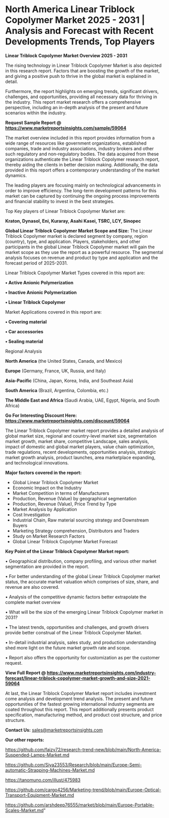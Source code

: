 # North America Linear Triblock Copolymer Market 2025 - 2031 | Analysis and Forecast with Recent Developments Trends, Top Players

<Strong> Linear Triblock Copolymer Market Overview 2025 - 2031</strong>

The rising technology in Linear Triblock Copolymer Market is also depicted in this research report. Factors that are boosting the growth of the market, and giving a positive push to thrive in the global market is explained in detail.

Furthermore, the report highlights on emerging trends, significant drivers, challenges, and opportunities, providing all necessary data for thriving in the industry. This report market research offers a comprehensive perspective, including an in-depth analysis of the present and future scenarios within the industry.

<strong>Request Sample Report @ <a href=https://www.marketreportsinsights.com/sample/59064>https://www.marketreportsinsights.com/sample/59064</a></strong>

The market overview included in this report provides information from a wide range of resources like government organizations, established companies, trade and industry associations, industry brokers and other such regulatory and non-regulatory bodies. The data acquired from these organizations authenticate the Linear Triblock Copolymer research report, thereby aiding the clients in better decision making. Additionally, the data provided in this report offers a contemporary understanding of the market dynamics.

The leading players are focusing mainly on technological advancements in order to improve efficiency. The long-term development patterns for this market can be captured by continuing the ongoing process improvements and financial stability to invest in the best strategies.

Top Key players of Linear Triblock Copolymer Market are:

<strong>Kraton, Dynasol, Eni, Kuraray, Asahi Kasei, TSRC, LCY, Sinopec</strong>

<strong><b>Global Linear Triblock Copolymer Market Scope and Size:</b></strong>
The Linear Triblock Copolymer market is declared segment by company, region (country), type, and application. Players, stakeholders, and other participants in the global Linear Triblock Copolymer market will gain the market scope as they use the report as a powerful resource. The segmental analysis focuses on revenue and product by type and application and the forecast period of 2025-2031.

Linear Triblock Copolymer Market Types covered in this report are:

<strong>• Active Anionic Polymerization

• Inactive Anionic Polymerization

• Linear Triblock Copolymer</strong>

Market Applications covered in this report are:

<strong>• Covering material

• Car accessories

• Sealing material</strong> 

Regional Analysis

<strong>North America</strong> (the United States, Canada, and Mexico)

<strong>Europe</strong> (Germany, France, UK, Russia, and Italy)

<strong>Asia-Pacific</strong> (China, Japan, Korea, India, and Southeast Asia)

<strong>South America</strong> (Brazil, Argentina, Colombia, etc.)

<strong>The Middle East and Africa</strong> (Saudi Arabia, UAE, Egypt, Nigeria, and South Africa)

<strong>Go For Interesting Discount Here: <a href=https://www.marketreportsinsights.com/discount/59064>https://www.marketreportsinsights.com/discount/59064</a></strong>

The Linear Triblock Copolymer market report provides a detailed analysis of global market size, regional and country-level market size, segmentation market growth, market share, competitive Landscape, sales analysis, impact of domestic and global market players, value chain optimization, trade regulations, recent developments, opportunities analysis, strategic market growth analysis, product launches, area marketplace expanding, and technological innovations.

<strong><b>Major factors covered in the report:</b></strong>
<ul>
  <li>Global Linear Triblock Copolymer Market </li>
  <li>Economic Impact on the Industry</li>
  <li>Market Competition in terms of Manufacturers</li>
  <li>Production, Revenue (Value) by geographical segmentation</li>
  <li>Production, Revenue (Value), Price Trend by Type</li>
  <li>Market Analysis by Application</li>
  <li>Cost Investigation</li>
  <li>Industrial Chain, Raw material sourcing strategy and Downstream Buyers</li>
  <li>Marketing Strategy comprehension, Distributors and Traders</li>
  <li>Study on Market Research Factors</li>
  <li>Global Linear Triblock Copolymer Market Forecast</li>
</ul>

<strong><b>Key Point of the Linear Triblock Copolymer Market report:</b></strong>

• Geographical distribution, company profiling, and various other market segmentation are provided in the report.

• For better understanding of the global Linear Triblock Copolymer market status, the accurate market valuation which comprises of size, share, and revenue are also covered.

• Analysis of the competitive dynamic factors better extrapolate the complete market overview

• What will be the size of the emerging Linear Triblock Copolymer market in 2031?

• The latest trends, opportunities and challenges, and growth drivers provide better construal of the Linear Triblock Copolymer Market.

• In-detail industrial analysis, sales study, and production understanding shed more light on the future market growth rate and scope.

• Report also offers the opportunity for customization as per the customer request.

<strong><b>View Full Report @ <a href=https://www.marketreportsinsights.com/industry-forecast/linear-triblock-copolymer-market-growth-and-size-2021-59064>https://www.marketreportsinsights.com/industry-forecast/linear-triblock-copolymer-market-growth-and-size-2021-59064</a></b></strong>


At last, the Linear Triblock Copolymer Market report includes investment come analysis and development trend analysis. The present and future opportunities of the fastest growing international industry segments are coated throughout this report. This report additionally presents product specification, manufacturing method, and product cost structure, and price structure.

<strong>Contact Us:</strong>
sales@marketreportsinsights.com

<strong>Our other reports:</strong>

<a href=https://github.com/faizy72/research-trend-new/blob/main/North-America-Suspended-Lamps-Market.md>https://github.com/faizy72/research-trend-new/blob/main/North-America-Suspended-Lamps-Market.md</a>

<a href=https://github.com/Siya23553/Research/blob/main/Europe-Semi-automatic-Strapping-Machines-Market.md>https://github.com/Siya23553/Research/blob/main/Europe-Semi-automatic-Strapping-Machines-Market.md</a>

<a href=https://tanomuno.com/illust/475983>https://tanomuno.com/illust/475983</a>

<a href=https://github.com/cargo4256/Marketing-trend/blob/main/Europe-Optical-Transport-Equipment-Market.md>https://github.com/cargo4256/Marketing-trend/blob/main/Europe-Optical-Transport-Equipment-Market.md</a>

<a href=https://github.com/arshdeep76555/market/blob/main/Europe-Portable-Scales-Market.md>https://github.com/arshdeep76555/market/blob/main/Europe-Portable-Scales-Market.md</a>"

